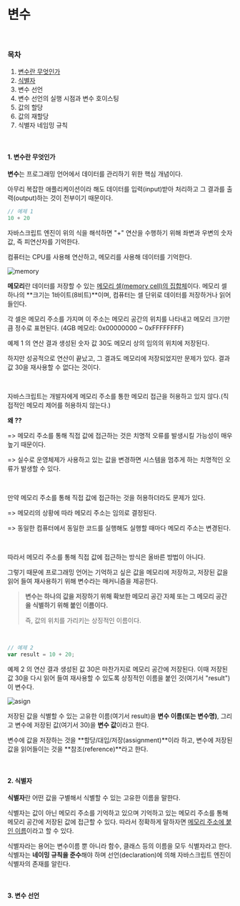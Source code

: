 # 변수

</br>

### 목차

1. [변수란 무엇인가](#1-변수란-무엇인가)
2. [식별자](#2-식별자)
3. 변수 선언
4. 변수 선언의 실행 시점과 변수 호이스팅
5. 값의 할당
6. 값의 재할당
7. 식별자 네임밍 규칙

</br>

#### 1. 변수란 무엇인가

**변수**는 프로그래밍 언어에서 데이터를 관리하기 위한 핵심 개념이다.

아무리 복잡한 애플리케이션이라 해도 데이터를 입력(input)받아 처리하고 그 결과를 출력(output)하는 것이 전부이기 때문이다.

```javascript
// 예제 1
10 + 20
```

자바스크립트 엔진이 위의 식을 해석하면 "+" 연산을 수행하기 위해 좌변과 우변의 숫자 값, 즉 피연산자를 기억한다.

컴퓨터는 CPU를 사용해 연산하고, 메모리를 사용해 데이터를 기억한다.

![memory](https://user-images.githubusercontent.com/97500667/174233109-fba1d187-66b9-41ba-8c51-f6ab829bb791.png)

**메모리**란 데이터를 저장할 수 있는 <u>메모리 셀(memory cell)의 집합체</u>이다. 메모리 셀 하나의 **크기는 1바이트(8비트)**이며, 컴퓨터는 셀 단위로 데이터를 저장하거나 읽어들인다.

각 셀은 메모리 주소를 가지며 이 주소는 메모리 공간의 위치를 나타내고 메모리 크기만큼 정수로 표현된다. (4GB 메모리: 0x00000000 ~ 0xFFFFFFFF)

예제 1 의 연산 결과 생성된 숫자 값 30도 메모리 상의 임의의 위치에 저장된다.

하지만 성공적으로 연산이 끝났고, 그 결과도 메모리에 저장되었지만 문제가 있다. 결과 값 30을 재사용할 수 없다는 것이다.

</br>

자바스크립트는 개발자에게 메모리 주소를 통한 메모리 접근을 허용하고 있지 않다.(직접적인 메모리 제어를 허용하지 않는다.)

**왜 ??**

=> 메모리 주소를 통해 직접 값에 접근하는 것은 치명적 오류를 발생시킬 가능성이 매우 높기 때문이다.

=> 실수로 운영체제가 사용하고 있는 값을 변경하면 시스템을 멈추게 하는 치명적인 오류가 발생할 수 있다.

</br>

만약 메모리 주소를 통해 직접 값에 접근하는 것을 허용하더라도 문제가 있다.

=> 메모리의 상황에 따라 메모리 주소는 임의로 결정된다.

=> 동일한 컴퓨터에서 동일한 코드를 실행해도 실행할 때마다 메모리 주소는 변경된다.

</br>

따라서 메모리 주소를 통해 직접 값에 접근하는 방식은 올바른 방법이 아니다.

그렇기 때문에 프로그래밍 언어는 기억하고 싶은 값을 메모리에 저장하고, 저장된 값을 읽어 들여 재사용하기 위해 변수라는 매커니즘을 제공한다.

> **변수는 하나의 값을 저장하기 위해 확보한 메모리 공간 자체 또는 그 메모리 공간을 식별하기 위해 붙인 이름이다.**
>
> 즉, 값의 위치를 가리키는 상징적인 이름이다.

</br>

```javascript
// 예제 2
var result = 10 + 20;
```

예제 2 의 연산 결과 생성된 값 30은 마찬가지로 메모리 공간에 저장된다. 이때 저장된 값 30을 다시 읽어 들여 재사용할 수 있도록 상징적인 이름을 붙인 것(여기서 "result")이 변수다.

![asign](https://user-images.githubusercontent.com/97500667/174239465-98c925ca-2eeb-4cc2-a3ad-927645a5b58e.png)

저장된 값을 식별할 수 있는 고유한 이름(여기서 result)을 **변수 이름(또는 변수명)**, 그리고 변수에 저장된 값(여기서 30)을 **변수 값**이라고 한다.

변수에 값을 저장하는 것을 **할당/대입/저장(assignment)**이라 하고, 변수에 저장된 값을 읽어들이는 것을 **참조(reference)**라고 한다.

</br>

#### 2. 식별자

**식별자**란 어떤 값을 구별해서 식별할 수 있는 고유한 이름을 말한다.

식별자는 값이 아닌 메모리 주소를 기억하고 있으며 기억하고 있는 메모리 주소를 통해 메모리 공간에 저장된 값에 접근할 수 있다. 따라서 정확하게 말하자면 <u>메모리 주소에 붙인 이름</u>이라고 할 수 있다.

식별자라는 용어는 변수이름 뿐 아니라 함수, 클래스 등의 이름을 모두 식별자라고 한다. 식별자는 **네이밍 규칙을 준수**해야 하며 선언(declaration)에 의해 자바스크립트 엔진이 식별자의 존재를 알린다.

</br>

#### 3. 변수 선언



